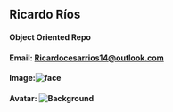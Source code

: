 ## Ricardo Ríos
#### Object Oriented Repo 
#### Email: Ricardocesarrios14@outlook.com
#### Image:![face](https://user-images.githubusercontent.com/98514621/186747878-2ae4ae4f-e4d2-4e78-895a-d08ce38a4f1e.png)
#### Avatar: ![Background](https://user-images.githubusercontent.com/98514621/186747964-7c9dfef7-a84a-4197-8d73-1fbee9934c82.jpg)
